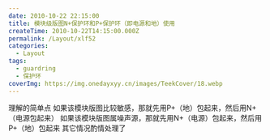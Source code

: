 ```yaml
---
date: 2010-10-22 22:15:00
title: 模块级版图N+保护环和P+保护环（即电源和地）使用
createTime: 2010-10-22T14:15:00.000Z
permalink: /Layout/xlf52
categories:
  - Layout
tags:
  - guardring
  - 保护环
coverImg: https://img.onedayxyy.cn/images/TeekCover/18.webp
---
```


理解的简单点 如果该模块版图比较敏感，那就先用P+（地）包起来，然后用N+（电源包起来） 如果该模块版图属噪声源，那就先用N+（电源）包起来，然后用P+（地）包起来 其它情况酌情处理了
